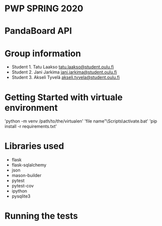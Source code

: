 # PWP SPRING 2020
# PandaBoard API
# Group information
* Student 1. Tatu Laakso tatu.laakso@student.oulu.fi
* Student 2. Jani Jarkima jani.jarkima@student.oulu.fi
* Student 3. Akseli Tyvelä akseli.tyvela@student.oulu.fi


# Getting Started with virtuale environment
'python -m venv /path/to/the/virtualen'
'file name"\Scripts\activate.bat'
'pip install -r requirements.txt'

# Libraries used
* flask
* flask-sqlalchemy
* json
* mason-builder
* pytest
* pytest-cov
* ipython
* pysqlite3
# Running the tests
